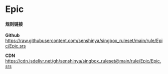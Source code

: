 # Epic

#### 规则链接

**Github**
https://raw.githubusercontent.com/senshinya/singbox_ruleset/main/rule/Epic/Epic.srs

**CDN**
https://cdn.jsdelivr.net/gh/senshinya/singbox_ruleset@main/rule/Epic/Epic.srs